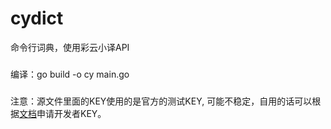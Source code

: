 # cydict
命令行词典，使用彩云小译API

###
编译：go build -o cy main.go

###
注意：源文件里面的KEY使用的是官方的测试KEY, 可能不稳定，自用的话可以根据[文档](https://fanyi.caiyunapp.com/#/api)申请开发者KEY。
